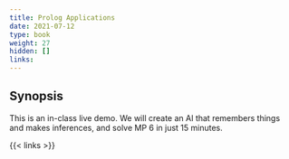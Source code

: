 ```yaml
---
title: Prolog Applications
date: 2021-07-12
type: book
weight: 27
hidden: []
links:
---
```

## Synopsis

This is an in-class live demo.  We will create an AI that remembers things and
makes inferences, and solve MP 6 in just 15 minutes.

{{< links >}}
